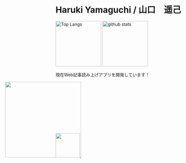 <h1>Haruki Yamaguchi / 山口　遥己</h1>

<p align="left"> 
  <img alt="Top Langs" height="150px" src="https://github-readme-stats.vercel.app/api/top-langs/?username=8maguchi8ruki&layout=compact&show_icons=true&theme=onedark" />
  <img alt="github stats" height="150px" src="https://github-readme-stats.vercel.app/api?username=8maguchi8ruki&theme=onedark&show_icons=ture" />
</p>

<!-- [![trophy](https://github-profile-trophy.vercel.app/?username=8maguchi8ruki&theme=onedark&column=7
)](https://github.com/ryo-ma/github-profile-trophy) -->


現在Web記事読み上げアプリを開発しています！
<div>
 <a href="https://www.feed-listener.com">
  <img src="https://www.feed-listener.com/static/img/sound-wave.png" alt="" style="width:80px; hight:80px;">
  <img src="https://www.feed-listener.com/static/img/title.png" style="width:250px; margin-left:-250px;">
 </a>
</div>
